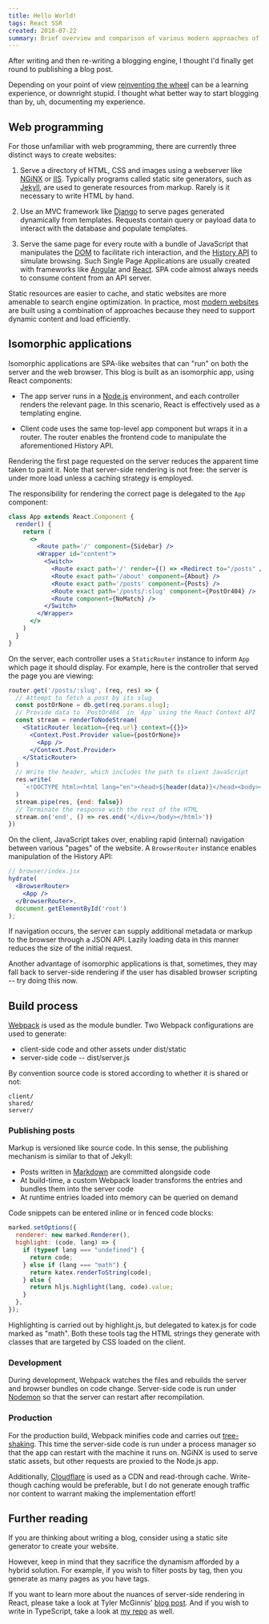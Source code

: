 ```yaml
---
title: Hello World!
tags: React SSR
created: 2018-07-22
summary: Brief overview and comparison of various modern approaches of creating websites
---
```


After writing and then re-writing a blogging engine, I thought I'd finally get round to publishing a blog post.

Depending on your point of view [reinventing the wheel](https://www.gatsbyjs.org) can be a learning experience, or downright stupid. I thought what better way to start blogging than by, uh, documenting my experience.

## Web programming

For those unfamiliar with web programming, there are currently three distinct ways to create websites:

1. Serve a directory of HTML, CSS and images using a webserver like [NGiNX](https://www.nginx.com) or [IIS](https://www.iis.net). Typically programs called static site generators, such as [Jekyll](https://jekyllrb.com), are used to generate resources from markup. Rarely is it necessary to write HTML by hand.

2. Use an MVC framework like [Django](https://www.djangoproject.com) to serve pages generated dynamically from templates. Requests contain query or payload data to interact with the database and populate templates.

3. Serve the same page for every route with a bundle of JavaScript that manipulates the [DOM](https://developer.mozilla.org/en-US/docs/Web/API/Document_Object_Model) to facilitate rich interaction, and the [History API](https://developer.mozilla.org/en-US/docs/Web/API/History) to simulate browsing. Such Single Page Applications are usually created with frameworks like [Angular](https://angular.io) and [React](https://reactjs.org). SPA code almost always needs to consume content from an API server.

Static resources are easier to cache, and static websites are more amenable to search engine optimization. In practice, most [modern websites](https://netflix.com) are built using a combination of approaches because they need to support dynamic content and load efficiently.

## Isomorphic applications

Isomorphic applications are SPA-like websites that can "run" on both the server and the web browser. This blog is built as an isomorphic app, using React components:

* The app server runs in a [Node.js](https://nodejs.org) environment, and each controller renders the relevant page.
  In this scenario, React is effectively used as a templating engine.

* Client code uses the same top-level app component but wraps it in a router.
  The router enables the frontend code to manipulate the aforementioned History API.

Rendering the first page requested on the server reduces the apparent time taken to paint it. Note that server-side rendering is not free: the server is under more load unless a caching strategy is employed.

The responsibility for rendering the correct page is delegated to the `App` component:

```jsx
class App extends React.Component {
  render() {
    return (
      <>
        <Route path='/' component={Sidebar} />
        <Wrapper id="content">
          <Switch>
            <Route exact path='/' render={() => <Redirect to="/posts" />} />
            <Route exact path='/about' component={About} />
            <Route exact path='/posts' component={Posts} />
            <Route exact path='/posts/:slug' component={PostOr404} />
            <Route component={NoMatch} />
          </Switch>
        </Wrapper>
      </>
    )
  }
}
```

On the server, each controller uses a `StaticRouter` instance to inform `App` which page it should display. For example, here is the controller that served the page you are viewing:

```jsx
router.get('/posts/:slug', (req, res) => {
  // Attempt to fetch a post by its slug 
  const postOrNone = db.get(req.params.slug);
  // Provide data to `PostOr404` in `App` using the React Context API
  const stream = renderToNodeStream(
    <StaticRouter location={req.url} context={{}}>
      <Context.Post.Provider value={postOrNone}>
        <App />
      </Context.Post.Provider>
    </StaticRouter>
  )
  // Write the header, which includes the path to client JavaScript
  res.write(
    `<!DOCTYPE html><html lang="en"><head>${header(data)}</head><body><div id="root">`
  )
  stream.pipe(res, {end: false})
  // Terminate the response with the rest of the HTML
  stream.on('end', () => res.end('</div></body></html>'))
})
```

On the client, JavaScript takes over, enabling rapid (internal) navigation between various "pages" of the website. A `BrowserRouter` instance enables manipulation of the History API:

```jsx
// browser/index.jsx
hydrate(
  <BrowserRouter>
    <App />
  </BrowserRouter>,
  document.getElementById('root')
);
```

If navigation occurs, the server can supply additional metadata or markup to the browser through a JSON API. Lazily loading data in this manner reduces the size of the initial request. 

Another advantage of isomorphic applications is that, sometimes, they may fall back to server-side rendering if the user has disabled browser scripting -- try doing this now.

## Build process

[Webpack](https://webpack.js.org/) is used as the module bundler. Two Webpack configurations are used to generate:
* client-side code and other assets under dist/static
* server-side code -- dist/server.js

By convention source code is stored according to whether it is shared or not:

```
client/
shared/
server/
```

### Publishing posts

Markup is versioned like source code. In this sense, the publishing mechanism is similar to that of Jekyll:
* Posts written in [Markdown](https://github.github.com/gfm/) are committed alongside code
* At build-time, a custom Webpack loader transforms the entries and bundles them into the server code
* At runtime entries loaded into memory can be queried on demand

Code snippets can be entered inline or in fenced code blocks: 

```javascript
marked.setOptions({
  renderer: new marked.Renderer(),
  highlight: (code, lang) => {
    if (typeof lang === "undefined") {
      return code;
    } else if (lang === "math") {
      return katex.renderToString(code);
    } else {
      return hljs.highlight(lang, code).value;
    }
  },
});
```

Highlighting is carried out by highlight.js, but delegated to katex.js for code marked as "math". Both these tools tag the HTML strings they generate with classes that are targeted by CSS loaded on the client.

### Development

During development, Webpack watches the files and rebuilds the server and browser bundles on code change. Server-side code is run under [Nodemon](https://nodemon.io) so that the server can restart after recompilation.

### Production

For the production build, Webpack minifies code and carries out [tree-shaking](https://webpack.js.org/guides/tree-shaking/). This time the server-side code is run under a process manager so that the app can restart with the machine it runs on. NGiNX is used to serve static assets, but other requests are proxied to the Node.js app.

Additionally, [Cloudflare](https://cloudflare.com) is used as a CDN and read-through cache. Write-though caching would be preferable, but I do not generate enough traffic nor content to warrant making the implementation effort!

## Further reading

If you are thinking about writing a blog, consider using a static site generator to create your website.

However, keep in mind that they sacrifice the dynamism afforded by a hybrid solution. For example, if you wish to filter posts by tag, then you generate as many pages as you have tags.

If you want to learn more about the nuances of server-side rendering in React, please take a look at Tyler McGinnis' [blog post](https://tylermcginnis.com/react-router-server-rendering). And if you wish to write in TypeScript, take a look at [my repo](https://github.com/bfdes/bfdes.in) as well.
